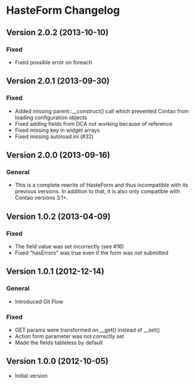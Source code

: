HasteForm Changelog
===================

Version 2.0.2 (2013-10-10)
------------------------------

### Fixed
- Fixed possible error on foreach

Version 2.0.1 (2013-09-30)
------------------------------

### Fixed
- Added missing parent::__construct() call which prevented Contao from loading configuration objects
- Fixed adding fields from DCA not working because of reference
- Fixed missing key in widget arrays
- Fixed missing autoload.ini (#32)

Version 2.0.0 (2013-09-16)
------------------------------

### General
- This is a complete rewrite of HasteForm and thus incompatible with its previous versions. In addition to that, it is also only compatible with Contao versions 3.1+.

Version 1.0.2 (2013-04-09)
------------------------------

### Fixed
- The field value was set incorrectly (see #16)
- Fixed "hasErrors" was true even if the form was not submitted

Version 1.0.1 (2012-12-14)
------------------------------

### General
- Introduced Git Flow

### Fixed
- GET params were transformed on __get() instead of __set()
- Action form parameter was not correctly set
- Made the fields tableless by default

Version 1.0.0 (2012-10-05)
------------------------------

- Initial version